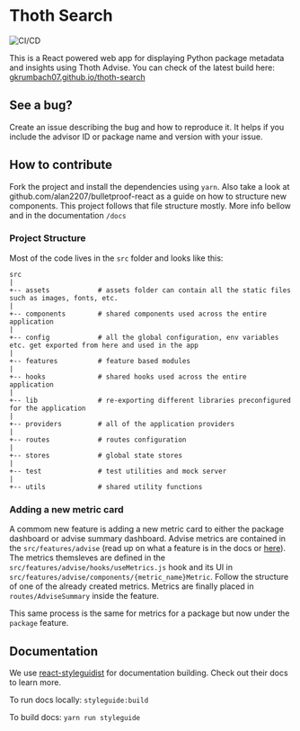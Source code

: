 # Thoth Search
![CI/CD](https://github.com/gkrumbach07/thoth-search/workflows/CI/CD/badge.svg)

This is a React powered web app for displaying Python package metadata and insights using Thoth Advise.
You can check of the latest build here: [gkrumbach07.github.io/thoth-search](https://gkrumbach07.github.io/thoth-search)

## See a bug?
Create an issue describing the bug and how to reproduce it. It helps if you include the advisor ID or package name and version with your issue.

## How to contribute
Fork the project and install the dependencies using `yarn`. Also take a look at github.com/alan2207/bulletproof-react as a guide on how to structure new components.
This project follows that file structure mostly. More info bellow and in the documentation `/docs`

### Project Structure

Most of the code lives in the `src` folder and looks like this:

```text
src
|
+-- assets            # assets folder can contain all the static files such as images, fonts, etc.
|
+-- components        # shared components used across the entire application
|
+-- config            # all the global configuration, env variables etc. get exported from here and used in the app
|
+-- features          # feature based modules
|
+-- hooks             # shared hooks used across the entire application
|
+-- lib               # re-exporting different libraries preconfigured for the application
|
+-- providers         # all of the application providers
|
+-- routes            # routes configuration
|
+-- stores            # global state stores
|
+-- test              # test utilities and mock server
|
+-- utils             # shared utility functions
```

### Adding a new metric card
A commom new feature is adding a new metric card to either the package dashboard or advise summary dashboard.
Advise metrics are contained in the `src/features/advise` (read up on what a feature is in the docs or [here](https://github.com/alan2207/bulletproof-react/blob/master/docs/project-structure.md)). The metrics themsleves are defined in the `src/features/advise/hooks/useMetrics.js` hook and its UI in `src/features/advise/components/{metric_name}Metric`. Follow the structure of one of the already created metrics. Metrics are finally placed in `routes/AdviseSummary` inside the feature.

This same process is the same for metrics for a package but now under the `package` feature.

## Documentation
We use [react-styleguidist](https://react-styleguidist.js.org/) for documentation building. Check out their docs to learn more.

To run docs locally: `styleguide:build`

To build docs: `yarn run styleguide`
